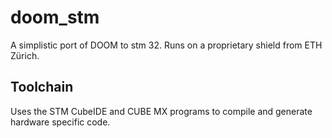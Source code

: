 # doom_stm

A simplistic port of DOOM to stm 32. Runs on a proprietary shield from ETH Zürich.

## Toolchain

Uses the STM CubeIDE and CUBE MX programs to compile and generate hardware specific code.
